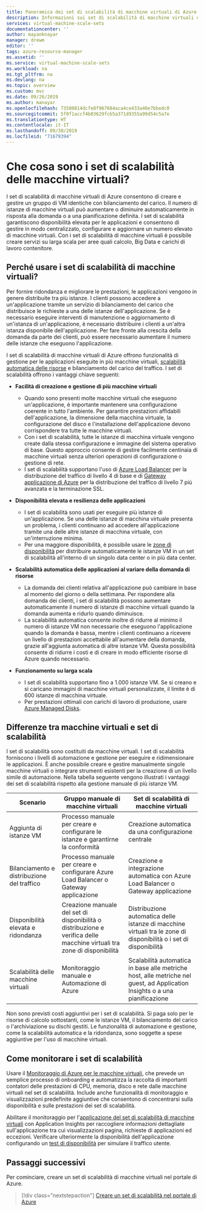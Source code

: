 ```yaml
---
title: Panoramica dei set di scalabilità di macchine virtuali di Azure | Microsoft Docs
description: Informazioni sui set di scalabilità di macchine virtuali di Azure e sul ridimensionamento automatico delle applicazioni
services: virtual-machine-scale-sets
documentationcenter: ''
author: mayanknayar
manager: drewm
editor: ''
tags: azure-resource-manager
ms.assetid: ''
ms.service: virtual-machine-scale-sets
ms.workload: na
ms.tgt_pltfrm: na
ms.devlang: na
ms.topic: overview
ms.custom: mvc
ms.date: 09/26/2019
ms.author: manayar
ms.openlocfilehash: 73580814dcfe8f967684aca4ce433a40e7bbedc0
ms.sourcegitcommit: 5f0f1accf4b03629fcb5a371d9355a99d54c5a7e
ms.translationtype: HT
ms.contentlocale: it-IT
ms.lasthandoff: 09/30/2019
ms.locfileid: "71679394"
---
```

# <a name="what-are-virtual-machine-scale-sets"></a>Che cosa sono i set di scalabilità delle macchine virtuali?
I set di scalabilità di macchine virtuali di Azure consentono di creare e gestire un gruppo di VM identiche con bilanciamento del carico. Il numero di istanze di macchine virtuali può aumentare o diminuire automaticamente in risposta alla domanda o a una pianificazione definita. I set di scalabilità garantiscono disponibilità elevata per le applicazioni e consentono di gestire in modo centralizzato, configurare e aggiornare un numero elevato di macchine virtuali. Con i set di scalabilità di macchine virtuali è possibile creare servizi su larga scala per aree quali calcolo, Big Data e carichi di lavoro contenitore.


## <a name="why-use-virtual-machine-scale-sets"></a>Perché usare i set di scalabilità di macchine virtuali?
Per fornire ridondanza e migliorare le prestazioni, le applicazioni vengono in genere distribuite tra più istanze. I clienti possono accedere a un'applicazione tramite un servizio di bilanciamento del carico che distribuisce le richieste a una delle istanze dell'applicazione. Se è necessario eseguire interventi di manutenzione o aggiornamento di un'istanza di un'applicazione, è necessario distribuire i clienti a un'altra istanza disponibile dell'applicazione. Per fare fronte alla crescita della domanda da parte dei clienti, può essere necessario aumentare il numero delle istanze che eseguono l'applicazione.

I set di scalabilità di macchine virtuali di Azure offrono funzionalità di gestione per le applicazioni eseguite in più macchine virtuali, [scalabilità automatica delle risorse](virtual-machine-scale-sets-autoscale-overview.md) e bilanciamento del carico del traffico. I set di scalabilità offrono i vantaggi chiave seguenti:

- **Facilità di creazione e gestione di più macchine virtuali**
    - Quando sono presenti molte macchine virtuali che eseguono un'applicazione, è importante mantenere una configurazione coerente in tutto l'ambiente. Per garantire prestazioni affidabili dell'applicazione, la dimensione della macchina virtuale, la configurazione del disco e l'installazione dell'applicazione devono corrispondere tra tutte le macchine virtuali.
    - Con i set di scalabilità, tutte le istanze di macchina virtuale vengono create dalla stessa configurazione e immagine del sistema operativo di base. Questo approccio consente di gestire facilmente centinaia di macchine virtuali senza ulteriori operazioni di configurazione o gestione di rete.
    - I set di scalabilità supportano l'uso di [Azure Load Balancer](../load-balancer/load-balancer-overview.md) per la distribuzione del traffico di livello 4 di base e di [Gateway applicazione di Azure](../application-gateway/application-gateway-introduction.md) per la distribuzione del traffico di livello 7 più avanzata e la terminazione SSL.

- **Disponibilità elevata e resilienza delle applicazioni**
    - I set di scalabilità sono usati per eseguire più istanze di un'applicazione. Se una delle istanze di macchina virtuale presenta un problema, i clienti continuano ad accedere all'applicazione tramite una delle altre istanze di macchina virtuale, con un'interruzione minima.
    - Per una maggiore disponibilità, è possibile usare le [zone di disponibilità](../availability-zones/az-overview.md) per distribuire automaticamente le istanze VM in un set di scalabilità all'interno di un singolo data center o in più data center.

- **Scalabilità automatica delle applicazioni al variare della domanda di risorse**
    - La domanda dei clienti relativa all'applicazione può cambiare in base al momento del giorno o della settimana. Per rispondere alla domanda dei clienti, i set di scalabilità possono aumentare automaticamente il numero di istanze di macchine virtuali quando la domanda aumenta e ridurlo quando diminuisce.
    - La scalabilità automatica consente inoltre di ridurre al minimo il numero di istanze VM non necessarie che eseguono l'applicazione quando la domanda è bassa, mentre i clienti continuano a ricevere un livello di prestazioni accettabile all'aumentare della domanda, grazie all'aggiunta automatica di altre istanze VM. Questa possibilità consente di ridurre i costi e di creare in modo efficiente risorse di Azure quando necessario.

- **Funzionamento su larga scala**
    - I set di scalabilità supportano fino a 1.000 istanze VM. Se si creano e si caricano immagini di macchine virtuali personalizzate, il limite è di 600 istanze di macchina virtuale.
    - Per prestazioni ottimali con carichi di lavoro di produzione, usare [Azure Managed Disks](../virtual-machines/windows/managed-disks-overview.md).


## <a name="differences-between-virtual-machines-and-scale-sets"></a>Differenze tra macchine virtuali e set di scalabilità
I set di scalabilità sono costituiti da macchine virtuali. I set di scalabilità forniscono i livelli di automazione e gestione per eseguire e ridimensionare le applicazioni. È anche possibile creare e gestire manualmente singole macchine virtuali o integrare strumenti esistenti per la creazione di un livello simile di automazione. Nella tabella seguente vengono illustrati i vantaggi dei set di scalabilità rispetto alla gestione manuale di più istanze VM.

| Scenario                           | Gruppo manuale di macchine virtuali                                                                    | Set di scalabilità di macchine virtuali |
|------------------------------------|----------------------------------------------------------------------------------------|---------------------------|
| Aggiunta di istanze VM        | Processo manuale per creare e configurare le istanze e garantirne la conformità                             | Creazione automatica da una configurazione centrale |
| Bilanciamento e distribuzione del traffico | Processo manuale per creare e configurare Azure Load Balancer o Gateway applicazione      | Creazione e integrazione automatica con Azure Load Balancer o Gateway applicazione |
| Disponibilità elevata e ridondanza   | Creazione manuale del set di disponibilità o distribuzione e verifica delle macchine virtuali tra zone di disponibilità | Distribuzione automatica delle istanze di macchine virtuali tra le zone di disponibilità o i set di disponibilità |
| Scalabilità delle macchine virtuali                     | Monitoraggio manuale e Automazione di Azure                                                 | Scalabilità automatica in base alle metriche host, alle metriche nel guest, ad Application Insights o a una pianificazione |

Non sono previsti costi aggiuntivi per i set di scalabilità. Si paga solo per le risorse di calcolo sottostanti, come le istanze VM, il bilanciamento del carico o l'archiviazione su dischi gestiti. Le funzionalità di automazione e gestione, come la scalabilità automatica e la ridondanza, sono soggette a spese aggiuntive per l'uso di macchine virtuali.

## <a name="how-to-monitor-your-scale-sets"></a>Come monitorare i set di scalabilità

Usare il [Monitoraggio di Azure per le macchine virtuali](../azure-monitor/insights/vminsights-overview.md), che prevede un semplice processo di onboarding e automatizza la raccolta di importanti contatori delle prestazioni di CPU, memoria, disco e rete dalle macchine virtuali nel set di scalabilità. Include anche funzionalità di monitoraggio e visualizzazioni predefinite aggiuntive che consentono di concentrarsi sulla disponibilità e sulle prestazioni dei set di scalabilità.

Abilitare il monitoraggio per l'[applicazione del set di scalabilità di macchine virtuali](../azure-monitor/app/azure-vm-vmss-apps.md) con Application Insights per raccogliere informazioni dettagliate sull'applicazione tra cui visualizzazioni pagina, richieste di applicazioni ed eccezioni. Verificare ulteriormente la disponibilità dell'applicazione configurando un [test di disponibilità](../azure-monitor/app/monitor-web-app-availability.md) per simulare il traffico utente.

## <a name="next-steps"></a>Passaggi successivi
Per cominciare, creare un set di scalabilità di macchine virtuali nel portale di Azure.

> [!div class="nextstepaction"]
> [Creare un set di scalabilità nel portale di Azure](quick-create-portal.md)
